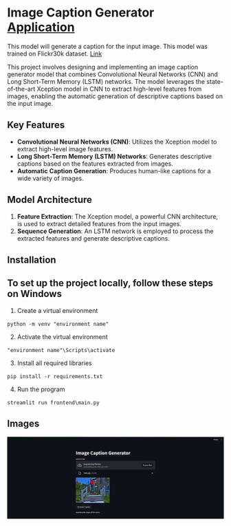 # Image Caption Generator [Application](https://huggingface.co/spaces/ashish-001/Image_Caption_Generator)
This model will generate a caption for the input image. This model was trained on Flickr30k dataset.
[Link](https://huggingface.co/spaces/ashish-001/Image_Caption_Generator)

This project involves designing and implementing an image caption generator model that combines Convolutional Neural Networks (CNN) and Long Short-Term Memory (LSTM) networks. The model leverages the state-of-the-art Xception model in CNN to extract high-level features from images, enabling the automatic generation of descriptive captions based on the input image.

## Key Features

- **Convolutional Neural Networks (CNN)**: Utilizes the Xception model to extract high-level image features.
- **Long Short-Term Memory (LSTM) Networks**: Generates descriptive captions based on the features extracted from images.
- **Automatic Caption Generation**: Produces human-like captions for a wide variety of images.

## Model Architecture

1. **Feature Extraction**: The Xception model, a powerful CNN architecture, is used to extract detailed features from the input images.
2. **Sequence Generation**: An LSTM network is employed to process the extracted features and generate descriptive captions.

## Installation

## To set up the project locally, follow these steps on Windows
1. Create a virtual environment 
```
python -m venv "environment name"
```
2. Activate the virtual environment
```
"environment name"\Scripts\activate
```
3. Install all required libraries
```
pip install -r requirements.txt
```
4. Run the program
```
streamlit run frontend\main.py
```

## Images
![Alt text](<image.png>)
